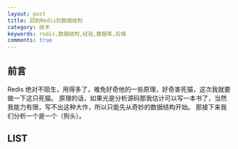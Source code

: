 ```yaml
---
layout: post
title: 回到Redis的数据结构
category: 技术
keywords: redis,数据结构,经验,数据库,后端
comments: true
---
```


## 前言
Redis 绝对不陌生，用得多了，难免好奇他的一些原理，好奇害死猫，这次我就要做一下这只死猫。
原理的话，如果光是分析源码那我估计可以写一本书了，当然我能力有限，写不出这种大作，所以只能先从奇妙的数据结构开始。
那接下来我们分析一个是一个（狗头）。

## LIST
